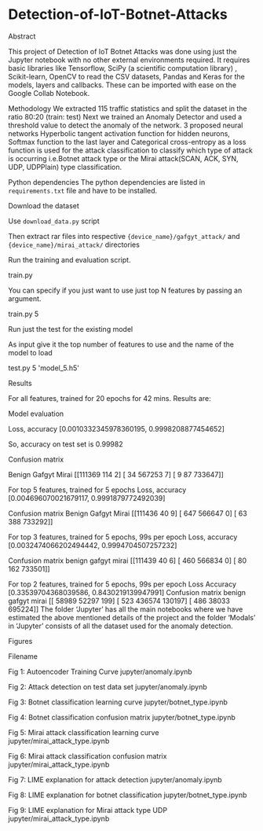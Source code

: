 # Detection-of-IoT-Botnet-Attacks

Abstract

This project of Detection of IoT Botnet Attacks was done using just the Jupyter notebook with no other external environments required.
It requires basic libraries like Tensorflow, SciPy (a scientific computation library) , Scikit-learn, OpenCV to read the CSV datasets, Pandas and Keras for the models, layers and callbacks. These can be imported with ease on the  Google Collab Notebook.

Methodology
We extracted 115 traffic statistics and split the dataset in the ratio 80:20 (train: test)
Next we trained an Anomaly Detector and used a threshold value to detect the anomaly of the network. 
3 proposed neural networks Hyperbolic tangent activation function for hidden neurons, Softmax function to the last layer and Categorical cross-entropy as a loss function is used for the attack classification to classify which type of attack is occurring i.e.Botnet attack type or the Mirai attack(SCAN, ACK, SYN, UDP, UDPPlain) type classification.

Python dependencies
The python dependencies are listed in `requirements.txt` file and have to be installed.

Download the dataset

Use `download_data.py` script

Then extract rar files into respective `{device_name}/gafgyt_attack/` and `{device_name}/mirai_attack/` directories

Run the training and evaluation script.

train.py

You can specify if you just want to use just top N features by passing an argument.

train.py 5

Run just the test for the existing model

As input give it the top number of features to use and the name of the model to load

test.py 5 'model_5.h5'

Results

For all features, trained for 20 epochs for 42 mins.
Results are:

Model evaluation

Loss, accuracy
[0.0010332345978360195, 0.9998208877454652]

So, accuracy on test set is 0.99982

Confusion matrix

Benign     Gafgyt     Mirai
[[111369    114      2]
 [    34 567253      7]
 [     9     87 733647]]

For top 5 features, trained for 5 epochs
Loss, accuracy 
[0.004696070021679117, 0.9991879772492039]

Confusion matrix
Benign     Gafgyt     Mirai
[[111436     40      9]
 [   647 566647      0]
 [    63    388 733292]]

For top 3 features, trained for 5 epochs, 99s per epoch
Loss, accuracy 
[0.0032474066202494442, 0.9994704507257232]

Confusion matrix
benign  gafgyt  mirai
[[111439     40      6]
 [   460 566834      0]
 [    80    162 733501]]

For top 2 features, trained for 5 epochs, 99s per epoch
Loss                   Accuracy
[0.33539704368039586, 0.8430219139947991]
Confusion matrix
benign  gafgyt  mirai
[[ 58989  52297    199]
 [   523 436574 130197]
 [   486  38033 695224]]
The folder ‘Jupyter’ has all the main notebooks where we have estimated the above mentioned details of the project and the folder ‘Modals’ in ‘Jupyter’ consists of all the dataset used for the anomaly detection.

Figures

Filename

Fig 1: Autoencoder Training Curve                       jupyter/anomaly.ipynb

Fig 2: Attack detection on test data set                jupyter/anomaly.ipynb

Fig 3: Botnet classification learning curve             jupyter/botnet_type.ipynb

Fig 4: Botnet classification confusion matrix           jupyter/botnet_type.ipynb

Fig 5: Mirai attack classification learning curve       jupyter/mirai_attack_type.ipynb

Fig 6: Mirai attack classification confusion matrix     jupyter/mirai_attack_type.ipynb

Fig 7: LIME explanation for attack detection            jupyter/anomaly.ipynb

Fig 8: LIME explanation for botnet classification       jupyter/botnet_type.ipynb

Fig 9: LIME explanation for Mirai attack type UDP       jupyter/mirai_attack_type.ipynb

